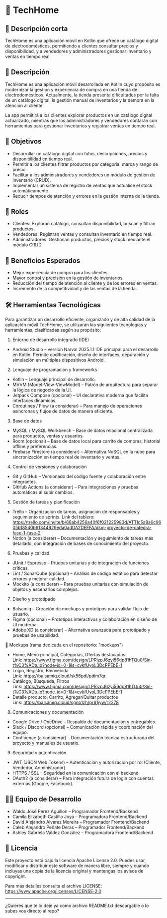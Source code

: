 # 📱 TechHome

## 📌 Descripción corta
TechHome es una aplicación móvil en Kotlin que ofrece un catálogo digital de electrodomésticos, permitiendo a clientes consultar precios y disponibilidad, y a vendedores y administradores gestionar inventario y ventas en tiempo real.

## 📌 Descripción
TechHome es una aplicación móvil desarrollada en Kotlin cuyo propósito es modernizar la gestión y experiencia de compra en una tienda de electrodomésticos.
Actualmente, la tienda presenta dificultades por la falta de un catálogo digital, la gestión manual de inventarios y la demora en la atención al cliente.

La app permitirá a los clientes explorar productos en un catálogo digital actualizado, mientras que los administradores y vendedores contarán con herramientas para gestionar inventarios y registrar ventas en tiempo real.

## 🎯 Objetivos
- Desarrollar un catálogo digital con fotos, descripciones, precios y disponibilidad en tiempo real.
- Permitir a los clientes filtrar productos por categoría, marca y rango de precio.
- Facilitar a los administradores y vendedores un módulo de gestión de inventario (CRUD).
- Implementar un sistema de registro de ventas que actualice el stock automáticamente.
- Reducir tiempos de atención y errores en la gestión interna de la tienda.

## 👥 Roles
- Clientes: Exploran catálogo, consultan disponibilidad, buscan y filtran productos.
- Vendedores: Registran ventas y consultan inventario en tiempo real.
- Administradores: Gestionan productos, precios y stock mediante el módulo CRUD.

## 📌 Beneficios Esperados
- Mejor experiencia de compra para los clientes.
- Mayor control y precisión en la gestión de inventarios.
- Reducción del tiempo de atención al cliente y de los errores en ventas.
- Incremento de la competitividad y de las ventas de la tienda.

## 🛠️ Herramientas Tecnológicas
Para garantizar un desarrollo eficiente, organizado y de alta calidad de la aplicación móvil TechHome, se utilizarán las siguientes tecnologías y herramientas, clasificadas según su propósito:

1. Entorno de desarrollo integrado (IDE)
- Android Studio – versión Narval 2025.1.1
IDE principal para el desarrollo en Kotlin. Permite codificación, diseño de interfaces, depuración y simulación en múltiples dispositivos Android.

2. Lenguaje de programación y frameworks
- Kotlin – Lenguaje principal de desarrollo.
- MVVM (Model-View-ViewModel) – Patrón de arquitectura para separar la lógica de negocio de la UI.
- Jetpack Compose (opcional) – UI declarativa moderna que facilita interfaces dinámicas.
- Coroutines / Flow (a considerar) – Para manejo de operaciones asíncronas y flujos de datos de manera eficiente.

3. Base de datos
- MySQL / MySQL Workbench – Base de datos relacional centralizada para productos, ventas y usuarios.
- Room (opcional) – Base de datos local para carrito de compras, historial offline y preferencias.
- Firebase Firestore (a considerar) – Alternativa NoSQL en la nube para sincronización en tiempo real de inventario y ventas.

4. Control de versiones y colaboración
- Git y GitHub – Versionado del código fuente y colaboración entre integrantes.
- GitHub Actions (a considerar) – Para integraciones y pruebas automáticas al subir cambios.

5. Gestión de tareas y planificación
- Trello – Organización de tareas, asignación de responsables y seguimiento de sprints.
  Link del tablero: https://trello.com/invite/b/68ab4256a40f6f021225983d/ATTIc5a8a6c9605b18540b91344929eda0adDA2DEEFA/dsm-proyecto-de-catedra-fase-1-fase-2
- Notion (a considerar) – Documentación y seguimiento de tareas más detallado, con integración de bases de conocimiento del proyecto.

6. Pruebas y calidad
- JUnit / Espresso – Pruebas unitarias y de integración de funciones críticas.
- Lint / SonarQube (opcional) – Análisis de código estático para detectar errores y mejorar calidad.
- Mockito (a considerar) – Para pruebas unitarias con simulación de objetos y escenarios complejos.

7. Diseño y prototipado
- Balsamiq – Creación de mockups y prototipos para validar flujo de usuario.
- Figma (opcional) – Prototipos interactivos y colaboración en diseño de UI moderna.
- Adobe XD (a considerar) – Alternativa avanzada para prototipado y pruebas de usabilidad.

📌 Mockups (rama dedicada en el repositorio: "mockups")
- Home, Menú principal, Categorías, Ofertas destacadas  
  Link: https://www.figma.com/design/LPRizpJ6zyi56dp81hTQu0/Sin-t%C3%ADtulo?node-id=0-1&t=cvkfUyoL3DcPPEbE-1
- Login, Registro, Bienvenida  
  Link: https://balsamiq.cloud/sk56pdi/pdim7qr
- Catálogo, Búsqueda, Filtros  
  Link: https://www.figma.com/design/LPRizpJ6zyi56dp81hTQu0/Sin-t%C3%ADtulo?node-id=0-1&t=cvkfUyoL3DcPPEbE-1
- Detalle producto, Carrito, Agregar/Quitar productos  
  Link: https://balsamiq.cloud/sgno1zh/pr81jyw/r2278

8. Comunicaciones y documentación
- Google Drive / OneDrive – Respaldo de documentación y entregables.
- Slack / Discord (opcional) – Comunicación rápida y coordinación del equipo.
- Confluence (a considerar) – Documentación técnica estructurada del proyecto y manuales de usuario.

9. Seguridad y autenticación
- JWT (JSON Web Tokens) – Autenticación y autorización por rol (Cliente, Vendedor, Administrador).
- HTTPS / SSL – Seguridad en la comunicación con el backend.
- OAuth2 (a considerar) – Para integración futura de login con cuentas externas (Google, Facebook).

## 👨‍💻 Equipo de Desarrollo
- Waldo José Pérez Aguillon – Programador Frontend/Backend
- Camila Elizabeth Castillo Joya – Programadora Frontend/Backend
- David Alejandro Alvarez Moreira – Programador Frontend/Backend
- Caleb Alejandro Peñate Deras – Programador Frontend/Backend
- Ashley Gabriela Valdez González – Programadora Frontend/Backend

## 📄 Licencia
Este proyecto está bajo la licencia Apache License 2.0.
Puedes usar, modificar y distribuir este software de manera libre, siempre y cuando incluyas una copia de la licencia original y mantengas los avisos de copyright.

Para más detalles consulta el archivo LICENSE: https://www.apache.org/licenses/LICENSE-2.0


---

¿Quieres que te lo deje ya como archivo README.txt descargable o lo subes vos directo al repo?

